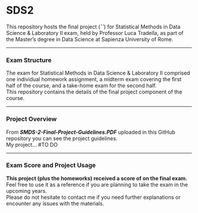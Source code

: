 # SDS2
This repository hosts the final project (***``***) for Statistical Methods in Data Science & Laboratory II exam, held by Professor Luca Tradella, as part of the Master’s degree in Data Science at Sapienza University of Rome.

-------------------------------------------------------------------------------------------------------------------------------------

### **Exam Structure**

The exam for Statistical Methods in Data Science & Laboratory II comprised one individual homework assignment, a midterm exam covering the first half of the course, and a take-home exam for the second half.<br>
This repository contains the details of the final project component of the course.

-------------------------------------------------------------------------------------------------------------------------------------

### **Project Overview**

From ***SMDS-2-Final-Project-Guidelines.PDF*** uploaded in this GitHub repository you can see the project guidelines. <br>
My project... #TO DO


-------------------------------------------------------------------------------------------------------------------------------------

### **Exam Score and Project Usage**

**This project (plus the homeworks) received a score of  on the final exam.** Feel free to use it as a reference if you are planning to take the exam in the upcoming years.<br> 
Please do not hesitate to contact me if you need further explanations or encounter any issues with the materials.



 


